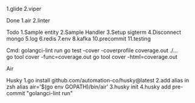 1.glide
2.viper

Done
1.air
2.linter


Todo
1.Sample entity
2.Sample Handler
3.Setup sigterm
4.Disconnect mongo
5.log
6.redis
7.env
8.kafka
10.precommit
11.testing

Cmd:
golangci-lint run
go test -cover -coverprofile coverage.out ./...    
go tool cover -func=coverage.out
go tool cover -html=coverage.out

Air


Husky
1.go install github.com/automation-co/husky@latest
2.add alias in zsh alias air='$(go env GOPATH)/bin/air'
3.husky init
4.husky add pre-commit "golangci-lint run"